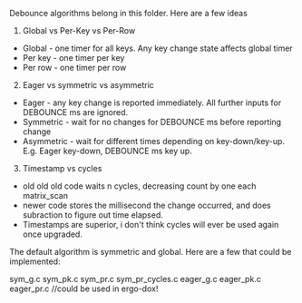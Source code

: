 Debounce algorithms belong in this folder.
Here are a few ideas

1) Global vs Per-Key vs Per-Row
 * Global - one timer for all keys. Any key change state affects global timer
 * Per key - one timer per key
 * Per row - one timer per row

2) Eager vs symmetric vs asymmetric
 * Eager - any key change is reported immediately. All further inputs for DEBOUNCE ms are ignored.
 * Symmetric - wait for no changes for DEBOUNCE ms before reporting change
 * Asymmetric - wait for different times depending on key-down/key-up. E.g. Eager key-down, DEBOUNCE ms key up.

3) Timestamp vs cycles
 * old old old code waits n cycles, decreasing count by one each matrix_scan
 * newer code stores the millisecond the change occurred, and does subraction to figure out time elapsed.
 * Timestamps are superior, i don't think cycles will ever be used again once upgraded.

The default algorithm is symmetric and global.
Here are a few that could be implemented:

sym_g.c
sym_pk.c
sym_pr.c
sym_pr_cycles.c 
eager_g.c
eager_pk.c
eager_pr.c //could be used in ergo-dox!
